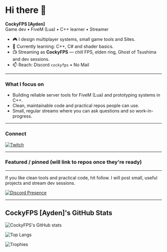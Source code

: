 # Hi there 👋

**CockyFPS [Ayden]**  
Game dev • FiveM (Lua) • C++ learner • Streamer

- 🎮 I design multiplayer systems, small game tools and Sites.  
- 🌱 Currently learning: C++, C# and shader basics.  
- 📺 Streaming as **CockyFPS** — chill FPS, elden ring, Ghost of Tsushima and dev sessions.  
- 📫 Reach: Discord `cockyfps` • No Mail 
---

### What I focus on
- Building reliable server tools for FiveM (Lua) and prototyping systems in C++.  
- Clean, maintainable code and practical repos people can use.  
- Small, regular streams where you can ask questions and so work-in-progress.

---

### Connect
[![Twitch](https://img.shields.io/badge/Twitch-Visit-6441A4?style=for-the-badge&logo=twitch)](https://twitch.tv/cockyfps)

---

### Featured / pinned (will link to repos once they're ready)

---

If you like clean tools and practical code, hit follow. I will post small, useful projects and stream dev sessions.

[![Discord Presence](https://lanyard.cnrad.dev/api/1282709324908593305)](https://discord.com/users/1282709324908593305)

---

## CockyFPS [Ayden]'s GitHub Stats  

![CockyFPS's GitHub stats](https://github-readme-stats.vercel.app/api?username=cockyfps&show_icons=true&theme=tokyonight)  

![Top Langs](https://github-readme-stats.vercel.app/api/top-langs/?username=cockyfps&layout=compact&theme=tokyonight)  

![Trophies](https://github-profile-trophy.vercel.app/?username=cockyfps&theme=tokyonight&no-frame=true&row=1&column=6)
